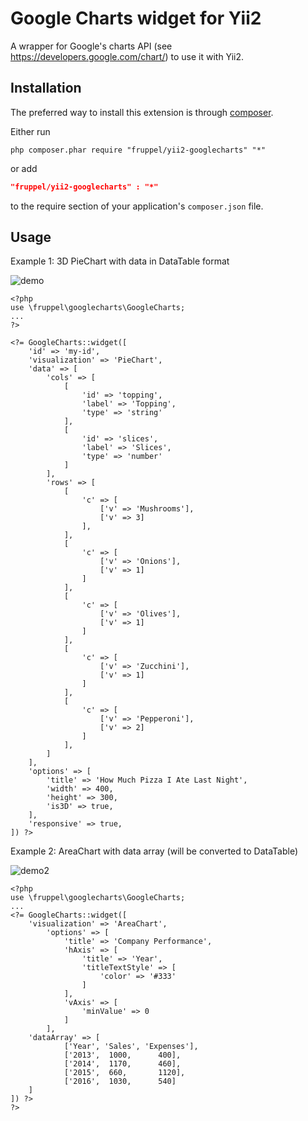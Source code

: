 Google Charts widget for Yii2
=================

A wrapper for Google's charts API (see https://developers.google.com/chart/) to use it with Yii2.

Installation
------------
The preferred way to install this extension is through [composer](http://getcomposer.org/download/).

Either run

```
php composer.phar require "fruppel/yii2-googlecharts" "*"
```
or add

```json
"fruppel/yii2-googlecharts" : "*"
```

to the require section of your application's `composer.json` file.

Usage
-----
Example 1: 3D PieChart with data in DataTable format

![demo](https://cloud.githubusercontent.com/assets/3985601/4497539/fb54bd70-4a6f-11e4-89a3-7c96c9fd9f0e.jpg)
```
<?php
use \fruppel\googlecharts\GoogleCharts;
...
?>

<?= GoogleCharts::widget([
	'id' => 'my-id',
	'visualization' => 'PieChart',
	'data' => [
		'cols' => [
            [
	            'id' => 'topping',
                'label' => 'Topping',
				'type' => 'string'
            ],
	        [
		        'id' => 'slices',
		        'label' => 'Slices',
		        'type' => 'number'
	        ]
        ],
        'rows' => [
	        [
		        'c' => [
					['v' => 'Mushrooms'],
			        ['v' => 3]
		        ],
	        ],
	        [
		        'c' => [
			        ['v' => 'Onions'],
			        ['v' => 1]
		        ]
	        ],
	        [
		        'c' => [
			        ['v' => 'Olives'],
			        ['v' => 1]
		        ]
	        ],
	        [
		        'c' => [
			        ['v' => 'Zucchini'],
                    ['v' => 1]
		        ]
	        ],
	        [
		        'c' => [
			        ['v' => 'Pepperoni'],
                    ['v' => 2]
		        ]
	        ],
        ]
    ],
    'options' => [
        'title' => 'How Much Pizza I Ate Last Night',
        'width' => 400,
        'height' => 300,
        'is3D' => true,
    ],
    'responsive' => true,
]) ?>
```

Example 2: AreaChart with data array (will be converted to DataTable) 

![demo2](https://cloud.githubusercontent.com/assets/3985601/4530310/b1ce75fc-4d7f-11e4-923f-79500c7df15b.jpg)
```
<?php
use \fruppel\googlecharts\GoogleCharts;
...
<?= GoogleCharts::widget([
	'visualization' => 'AreaChart',
		'options' => [
			'title' => 'Company Performance',
			'hAxis' => [
				'title' => 'Year',
				'titleTextStyle' => [
					'color' => '#333'
				]
			],
			'vAxis' => [
				'minValue' => 0
			]
		],
	'dataArray' => [
	        ['Year', 'Sales', 'Expenses'],
	        ['2013',  1000,      400],
	        ['2014',  1170,      460],
	        ['2015',  660,       1120],
	        ['2016',  1030,      540]
	]
]) ?>
?>

```
